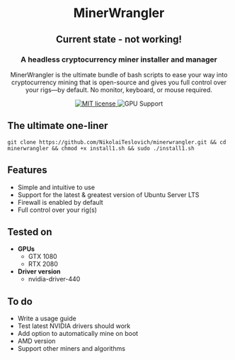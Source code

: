<h1 align="center">
  MinerWrangler
</h1>

<h2 align="center">
  Current state - not working!
</h2>

<h3 align="center">
  A headless cryptocurrency miner installer and manager
</h3>

<p align="center">
  MinerWrangler is the ultimate bundle of bash scripts to ease your way into cryptocurrency mining that is open-source and gives you full control over your rigs—by default. No monitor, keyboard, or mouse required.
</p>

<p align="center">
  <a href="https://github.com/NikolaiTeslovich/minerwrangler/blob/main/LICENSE">
    <img alt="MIT license" src="https://img.shields.io/github/license/NikolaiTeslovich/minerwrangler">
  </a>
  <img alt="GPU Support" src="https://img.shields.io/badge/GPU-NVIDIA-green">
</p>

## The ultimate one-liner
```
git clone https://github.com/NikolaiTeslovich/minerwrangler.git && cd minerwrangler && chmod +x install1.sh && sudo ./install1.sh
```

## Features
* Simple and intuitive to use
* Support for the latest & greatest version of Ubuntu Server LTS
* Firewall is enabled by default
* Full control over your rig(s)

## Tested on
* **GPUs**
  * GTX 1080
  * RTX 2080
* **Driver version**
  * nvidia-driver-440

## To do
* Write a usage guide
* Test latest NVIDIA drivers should work
* Add option to automatically mine on boot
* AMD version
* Support other miners and algorithms
